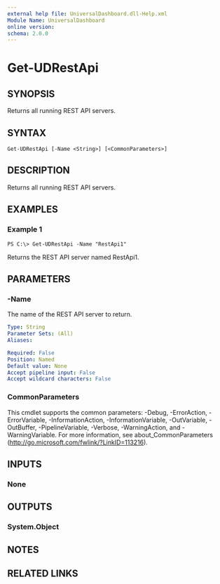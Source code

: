```yaml
---
external help file: UniversalDashboard.dll-Help.xml
Module Name: UniversalDashboard
online version:
schema: 2.0.0
---
```


# Get-UDRestApi

## SYNOPSIS
Returns all running REST API servers.

## SYNTAX

```
Get-UDRestApi [-Name <String>] [<CommonParameters>]
```

## DESCRIPTION
Returns all running REST API servers.

## EXAMPLES

### Example 1
```
PS C:\> Get-UDRestApi -Name "RestApi1"
```

Returns the REST API server named RestApi1.

## PARAMETERS

### -Name
The name of the REST API server to return.

```yaml
Type: String
Parameter Sets: (All)
Aliases:

Required: False
Position: Named
Default value: None
Accept pipeline input: False
Accept wildcard characters: False
```

### CommonParameters
This cmdlet supports the common parameters: -Debug, -ErrorAction, -ErrorVariable, -InformationAction, -InformationVariable, -OutVariable, -OutBuffer, -PipelineVariable, -Verbose, -WarningAction, and -WarningVariable. For more information, see about_CommonParameters (http://go.microsoft.com/fwlink/?LinkID=113216).

## INPUTS

### None

## OUTPUTS

### System.Object

## NOTES

## RELATED LINKS
